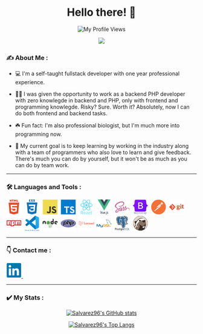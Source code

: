 <div id='header' align='center'>
  <div id='main-title' align='center'>

  # Hello there! :wave:
  </div>

  ![My Profile Views](https://komarev.com/ghpvc/?username=salvarez96&color=blue)

  <img src='https://media.giphy.com/media/USV0ym3bVWQJJmNu3N/giphy.gif' width='200' />  
</div>

### :writing_hand: About Me :

- :computer: I'm a self-taught fullstack developer with one year professional experience.
  
- :man_technologist: I was given the opportunity to work as a backend PHP developer with zero knowlegde in backend and PHP, only with frontend and programming knowlegde. Risky? Sure. Worth it? Absolutely, now I can do both frontend and backend tasks.
  
- :shamrock: Fun fact: I'm also professional biologist, but I'm much more into programming now.
  
- :dart: My current goal is to keep learning by working in the industry along with a team of programmers who also love to learn and give feedback. There's much you can do by yourself, but it won't be as much as you can do by team work.

---
### :hammer_and_wrench: Languages and Tools :
<p>
  <img src="https://github.com/devicons/devicon/blob/master/icons/html5/html5-plain-wordmark.svg" title="HTML5" alt="HTML5" width="40" height="40"/>&nbsp;
  <img src="https://github.com/devicons/devicon/blob/master/icons/css3/css3-plain-wordmark.svg" title="CSS3" alt="CSS3" width="40" height="40"/>&nbsp;
  <img src="https://github.com/devicons/devicon/blob/master/icons/javascript/javascript-original.svg" title="JavaScript" alt="JavaScript" width="40" height="40"/>&nbsp;
  <img src="https://github.com/devicons/devicon/blob/master/icons/typescript/typescript-original.svg" title="TypeScript" alt="TypeScript" width="40" height="40"/>&nbsp;
  <img src="https://github.com/devicons/devicon/blob/master/icons/react/react-original-wordmark.svg" title="React" alt="React" width="40" height="40"/>&nbsp;
  <img src="https://github.com/devicons/devicon/blob/master/icons/vuejs/vuejs-original-wordmark.svg" title="Vue" alt="Vue" width="40" height="40"/>&nbsp;
  <img src="https://github.com/devicons/devicon/blob/master/icons/sass/sass-original.svg" title="Sass" alt="Sass" width="40" height="40"/>&nbsp;
  <img src="https://github.com/devicons/devicon/blob/master/icons/bootstrap/bootstrap-original-wordmark.svg" title="Bootstrap" alt="Bootstrap" width="40" height="40"/>&nbsp;
  <img src="https://github.com/devicons/devicon/blob/master/icons/postman/postman-original.svg" title="Postman" alt="Postman" width="40" height="40"/>&nbsp;
  <img src="https://github.com/devicons/devicon/blob/master/icons/git/git-plain-wordmark.svg" title="Git" alt="Git" width="40" height="40"/>&nbsp;
  <img src="https://github.com/devicons/devicon/blob/master/icons/npm/npm-original-wordmark.svg" title="NPM" alt="NPM" width="40" height="40"/>&nbsp;
  <img src="https://github.com/devicons/devicon/blob/master/icons/vscode/vscode-original-wordmark.svg" title="Visual Studio Code" alt="Visual Studio Code" width="40" height="40"/>&nbsp;
  <img src="https://github.com/devicons/devicon/blob/master/icons/nodejs/nodejs-original-wordmark.svg" title="NodeJS" alt="NodeJS" width="40" height="40"/>&nbsp;
  <img src="https://github.com/devicons/devicon/blob/master/icons/php/php-original.svg" title="PHP" alt="PHP" width="40" height="40"/>&nbsp;
  <img src="https://github.com/devicons/devicon/blob/master/icons/laravel/laravel-original-wordmark.svg" title="Laravel" alt="Laravel" width="40" height="40"/>&nbsp;
  <img src="https://github.com/devicons/devicon/blob/master/icons/mysql/mysql-original-wordmark.svg" title="MySQL" alt="MySQL" width="40" height="40"/>&nbsp;
  <img src="https://github.com/devicons/devicon/blob/master/icons/postgresql/postgresql-original-wordmark.svg" title="PostgreSQL" alt="PostgreSQL" width="40" height="40"/>&nbsp;
  <img src="https://github.com/devicons/devicon/blob/master/icons/dbeaver/dbeaver-original.svg" title="Dbeaver" alt="Dbeaver" width="40" height="40"/>&nbsp;
</p>

---
### 👇 Contact me :
<a href='https://www.linkedin.com/in/salvarez96/' target='_blank'>
  <img src="https://github.com/devicons/devicon/blob/master/icons/linkedin/linkedin-original.svg" title="LinkedIn profile" alt="My LinkedIn profile" width="40" height="40"/>&nbsp;
</a>

---

### :heavy_check_mark: My Stats :
<div id='stats' align='center'>

[![Salvarez96's GitHub stats](https://github-readme-stats.vercel.app/api?username=salvarez96&count_private=true&show_icons=true&theme=vision-friendly-dark)](https://github.com/anuraghazra/github-readme-stats)

[![Salvarez96's Top Langs](https://github-readme-stats.vercel.app/api/top-langs/?username=salvarez96&layout=compact&theme=vision-friendly-dark&langs_count=6)](https://github.com/anuraghazra/github-readme-stats)
</div>
<!--
**salvarez96/salvarez96** is a ✨ _special_ ✨ repository because its `README.md` (this file) appears on your GitHub profile.

Here are some ideas to get you started:

- 🔭 I’m currently working on ...
- 🌱 I’m currently learning ...
- 👯 I’m looking to collaborate on ...
- 🤔 I’m looking for help with ...
- 💬 Ask me about ...
- 📫 How to reach me: ...
- 😄 Pronouns: ...
- ⚡ Fun fact: ...
-->
